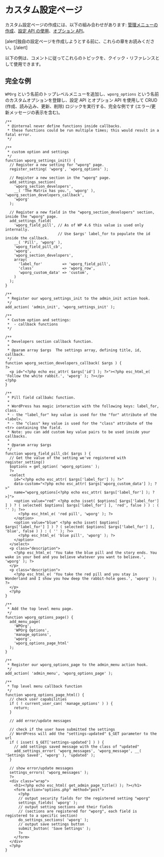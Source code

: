 <!--
# Custom Settings Page
-->

# カスタム設定ページ

<!--
Creating a custom settings page includes the combination of: [creating an administration menu](https://developer.wordpress.org/plugins/administration-menus/), [using Settings API](https://developer.wordpress.org/plugins/settings/using-settings-api/), and [Options API](https://developer.wordpress.org/plugins/settings/options-api/).
-->

カスタム設定ページの作成には、以下の組み合わせがあります: [管理メニューの作成](https://ja.wordpress.org/team/handbook/plugin-development/administration-menus/)、[設定 API の使用](https://ja.wordpress.org/team/handbook/plugin-development/settings/using-settings-api/)、[オプション API](https://ja.wordpress.org/team/handbook/plugin-development/settings/options-api/)。

<!--
[alert]Please read these chapters before attempting to create your own settings page.[/alert]
-->

[alert]独自の設定ページを作成しようとする前に、これらの章をお読みください。[/alert]

<!--
The example below can be used for quick reference on these topics by following the comments.
-->

以下の例は、コメントに従ってこれらのトピックを、クイック・リファレンスとして使用できます。

<!--
## Complete Example
-->

## 完全な例

<!--
Complete example which adds a Top-Level Menu named `WPOrg`, registers a custom option named `wporg_options` and performs the CRUD (create, read, update, delete) logic using Settings API and Options API (including showing error/update messages).
-->

`WPOrg` という名前のトップレベルメニューを追加し、`wporg_options` という名前のカスタムオプションを登録し、設定 API とオプション API を使用して CRUD (作成、読み込み、更新、削除) ロジックを実行する、完全な例です (エラー/更新メッセージの表示を含む)。

```
/**
 * @internal never define functions inside callbacks.
 * these functions could be run multiple times; this would result in a fatal error.
 */

/**
 * custom option and settings
 */
function wporg_settings_init() {
  // Register a new setting for "wporg" page.
  register_setting( 'wporg', 'wporg_options' );

  // Register a new section in the "wporg" page.
  add_settings_section(
    'wporg_section_developers',
    __( 'The Matrix has you.', 'wporg' ), 'wporg_section_developers_callback',
    'wporg'
  );

  // Register a new field in the "wporg_section_developers" section, inside the "wporg" page.
  add_settings_field(
    'wporg_field_pill', // As of WP 4.6 this value is used only internally.
                        // Use $args' label_for to populate the id inside the callback.
    __( 'Pill', 'wporg' ),
    'wporg_field_pill_cb',
    'wporg',
    'wporg_section_developers',
    array(
      'label_for'         => 'wporg_field_pill',
      'class'             => 'wporg_row',
      'wporg_custom_data' => 'custom',
    )
  );
}

/**
 * Register our wporg_settings_init to the admin_init action hook.
 */
add_action( 'admin_init', 'wporg_settings_init' );

/**
 * Custom option and settings:
 *  - callback functions
 */

/**
 * Developers section callback function.
 *
 * @param array $args  The settings array, defining title, id, callback.
 */
function wporg_section_developers_callback( $args ) {
?>
  <p id="<?php echo esc_attr( $args['id'] ); ?>"><?php esc_html_e( 'Follow the white rabbit.', 'wporg' ); ?></p>
<?php
}

/**
 * Pill field callbakc function.
 *
 * WordPress has magic interaction with the following keys: label_for, class.
 * - the "label_for" key value is used for the "for" attribute of the <label>.
 * - the "class" key value is used for the "class" attribute of the <tr> containing the field.
 * Note: you can add custom key value pairs to be used inside your callbacks.
 *
 * @param array $args
 */
function wporg_field_pill_cb( $args ) {
  // Get the value of the setting we've registered with register_setting()
  $options = get_option( 'wporg_options' );
  ?>
  <select
    id="<?php echo esc_attr( $args['label_for'] ); ?>"
    data-custom="<?php echo esc_attr( $args['wporg_custom_data'] ); ?>"
    name="wporg_options[<?php echo esc_attr( $args['label_for'] ); ?>]">
    <option value="red" <?php echo isset( $options[ $args['label_for'] ] ) ? ( selected( $options[ $args['label_for'] ], 'red', false ) ) : ( '' ); ?>>
      <?php esc_html_e( 'red pill', 'wporg' ); ?>
    </option>
    <option value="blue" <?php echo isset( $options[ $args['label_for'] ] ) ? ( selected( $options[ $args['label_for'] ], 'blue', false ) ) : ( '' ); ?>>
      <?php esc_html_e( 'blue pill', 'wporg' ); ?>
    </option>
  </select>
  <p class="description">
    <?php esc_html_e( 'You take the blue pill and the story ends. You wake in your bed and you believe whatever you want to believe.', 'wporg' ); ?>
  </p>
  <p class="description">
    <?php esc_html_e( 'You take the red pill and you stay in Wonderland and I show you how deep the rabbit-hole goes.', 'wporg' ); ?>
  </p>
  <?php
}

/**
 * Add the top level menu page.
 */
function wporg_options_page() {
  add_menu_page(
    'WPOrg',
    'WPOrg Options',
    'manage_options',
    'wporg',
    'wporg_options_page_html'
  );
}

/**
 * Register our wporg_options_page to the admin_menu action hook.
 */
add_action( 'admin_menu', 'wporg_options_page' );

/**
 * Top level menu callback function
 */
function wporg_options_page_html() {
  // check user capabilities
  if ( ! current_user_can( 'manage_options' ) ) {
    return;
  }

  // add error/update messages

  // check if the user have submitted the settings
  // WordPress will add the "settings-updated" $_GET parameter to the url
  if ( isset( $_GET['settings-updated'] ) ) {
    // add settings saved message with the class of "updated"
    add_settings_error( 'wporg_messages', 'wporg_message', __( 'Settings Saved', 'wporg' ), 'updated' );
  }

  // show error/update messages
  settings_errors( 'wporg_messages' );
  ?>
  <div class="wrap">
    <h1><?php echo esc_html( get_admin_page_title() ); ?></h1>
    <form action="options.php" method="post">
      <?php
      // output security fields for the registered setting "wporg"
      settings_fields( 'wporg' );
      // output setting sections and their fields
      // (sections are registered for "wporg", each field is registered to a specific section)
      do_settings_sections( 'wporg' );
      // output save settings button
      submit_button( 'Save Settings' );
      ?>
    </form>
  </div>
  <?php
}
```
